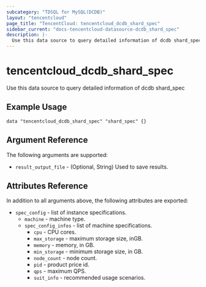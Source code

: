```yaml
---
subcategory: "TDSQL for MySQL(DCDB)"
layout: "tencentcloud"
page_title: "TencentCloud: tencentcloud_dcdb_shard_spec"
sidebar_current: "docs-tencentcloud-datasource-dcdb_shard_spec"
description: |-
  Use this data source to query detailed information of dcdb shard_spec
---
```


# tencentcloud_dcdb_shard_spec

Use this data source to query detailed information of dcdb shard_spec

## Example Usage

```hcl
data "tencentcloud_dcdb_shard_spec" "shard_spec" {}
```

## Argument Reference

The following arguments are supported:

* `result_output_file` - (Optional, String) Used to save results.

## Attributes Reference

In addition to all arguments above, the following attributes are exported:

* `spec_config` - list of instance specifications.
  * `machine` - machine type.
  * `spec_config_infos` - list of machine specifications.
    * `cpu` - CPU cores.
    * `max_storage` - maximum storage size, inGB.
    * `memory` - memory, in GB.
    * `min_storage` - minimum storage size, in GB.
    * `node_count` - node count.
    * `pid` - product price id.
    * `qps` - maximum QPS.
    * `suit_info` - recommended usage scenarios.


